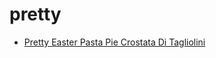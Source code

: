 # pretty

 * [Pretty Easter Pasta Pie Crostata Di Tagliolini](index/p/pretty-easter-pasta-pie-crostata-di-tagliolini-51234010.json)
